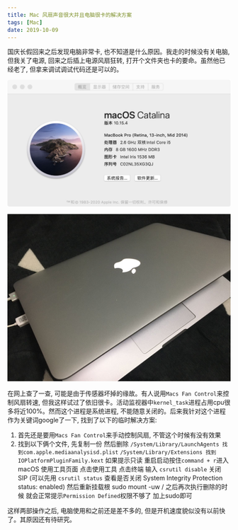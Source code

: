 ```yaml
---
title: Mac 风扇声音很大并且电脑很卡的解决方案
tags: [Mac]
date: 2019-10-09
---
```


国庆长假回来之后发现电脑非常卡, 也不知道是什么原因。我走的时候没有关电脑, 但我关了电源, 回来之后插上电源风扇狂转, 打开个文件夹也卡的要命。虽然他已经老了, 但拿来调试调试代码还是可以的。

![](/img/mac13-config.jpg)

![](/img/mac13.jpg)

在网上查了一查, 可能是由于传感器坏掉的缘故。有人说用`Macs Fan Control`来控制风扇转速, 但我这样试过了依旧很卡。活动监视器中`kernel_task`进程占用cpu很多将近100%。然而这个进程是系统进程, 不能随意关闭的。后来我针对这个进程作为关键词google了一下, 找到了以下的临时解决方案:

1. 首先还是要用`Macs Fan Control`来手动控制风扇, 不管这个时候有没有效果
2. 找到以下俩个文件, 先复制一份 然后删除
`/System/Library/LaunchAgents 找到com.apple.mediaanalysisd.plist`
`/System/Library/Extensions 找到IOPlatformPluginFamily.kext`
如果提示只读
重启启动按住`command + r`进入 macOS 使用工具页面
点击使用工具 点击终端 输入 `csrutil disable` 关闭 SIP (可以先用 `csrutil status` 查看是否关闭 System Integrity Protection status: enabled)
然后重新挂载根 sudo mount -uw /
之后再次执行删除的时候 就会正常提示`Permission Defined`权限不够了 加上sudo即可

这样两部操作之后, 电脑使用和之前还是差不多的, 但是开机速度貌似没有以前快了。其原因还有待研究。